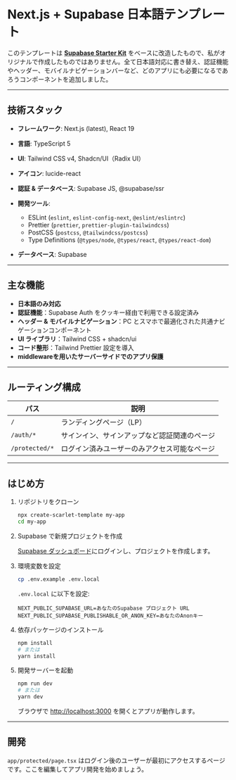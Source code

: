 # Next.js + Supabase 日本語テンプレート

このテンプレートは [**Supabase Starter Kit**](https://vercel.com/templates/next.js/supabase) をベースに改造したもので、私がオリジナルで作成したものではありません。全て日本語対応に書き替え、認証機能やヘッダー、モバイルナビゲーションバーなど、どのアプリにも必要になるであろうコンポーネントを追加しました。

---

## 技術スタック

- **フレームワーク**: Next.js (latest), React 19
- **言語**: TypeScript 5
- **UI**: Tailwind CSS v4, Shadcn/UI（Radix UI）
- **アイコン**: lucide-react
- **認証 & データベース**: Supabase JS, @supabase/ssr
- **開発ツール**:
  - ESLint (`eslint`, `eslint-config-next`, `@eslint/eslintrc`)
  - Prettier (`prettier`, `prettier-plugin-tailwindcss`)
  - PostCSS (`postcss`, `@tailwindcss/postcss`)
  - Type Definitions (`@types/node`, `@types/react`, `@types/react-dom`)

- **データベース**: Supabase

---

## 主な機能

- **日本語のみ対応**
- **認証機能**：Supabase Auth をクッキー経由で利用できる設定済み
- **ヘッダー & モバイルナビゲーション**：PC とスマホで最適化された共通ナビゲーションコンポーネント
- **UI ライブラリ**：Tailwind CSS + shadcn/ui
- **コード整形**：Tailwind Prettier 設定を導入
- **middlewareを用いたサーバーサイドでのアプリ保護**

---

## ルーティング構成

| パス           | 説明                                         |
| -------------- | -------------------------------------------- |
| `/`            | ランディングページ（LP）                     |
| `/auth/*`      | サインイン、サインアップなど認証関連のページ |
| `/protected/*` | ログイン済みユーザーのみアクセス可能なページ |

---

## はじめ方

1. リポジトリをクローン

   ```bash
   npx create-scarlet-template my-app
   cd my-app
   ```

2. Supabase で新規プロジェクトを作成

   [Supabase ダッシュボード](https://supabase.com/dashboard/)にログインし、プロジェクトを作成します。

3. 環境変数を設定

   ```bash
   cp .env.example .env.local
   ```

   `.env.local` に以下を設定:

   ```dotenv
   NEXT_PUBLIC_SUPABASE_URL=あなたのSupabase プロジェクト URL
   NEXT_PUBLIC_SUPABASE_PUBLISHABLE_OR_ANON_KEY=あなたのAnonキー
   ```

4. 依存パッケージのインストール

   ```bash
   npm install
   # または
   yarn install
   ```

5. 開発サーバーを起動

   ```bash
   npm run dev
   # または
   yarn dev
   ```

   ブラウザで [http://localhost:3000](http://localhost:3000) を開くとアプリが動作します。

---

## 開発

`app/protected/page.tsx` はログイン後のユーザーが最初にアクセスするページです。ここを編集してアプリ開発を始めましょう。
